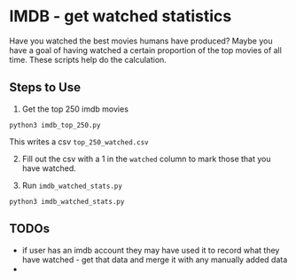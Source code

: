 # IMDB - get watched statistics
Have you watched the best movies humans have produced? Maybe you have a goal of having watched a certain proportion of the top movies of all time. These scripts help do the calculation.


## Steps to Use
1. Get the top 250 imdb movies

```
python3 imdb_top_250.py
```

This writes a csv `top_250_watched.csv`

2. Fill out the csv with a 1 in the `watched` column to mark those that you have watched.

3. Run `imdb_watched_stats.py`

```
python3 imdb_watched_stats.py
```

## TODOs
- if user has an imdb account they may have used it to record what they have watched - get that data and merge it with any manually added data
- 
